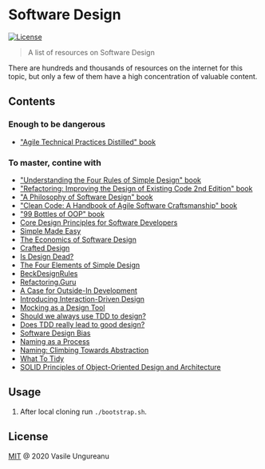 # Software Design

<a href="https://github.com/VasileUngureanu/repository-template/blob/master/LICENSE"><img src="https://img.shields.io/badge/license-MIT-green.svg" alt="License"></a>

> A list of resources on Software Design

There are hundreds and thousands of resources on the internet for this topic, but only a few of them have a high concentration of valuable content.

## Contents

### Enough to be dangerous

* ["Agile Technical Practices Distilled" book](https://www.goodreads.com/book/show/41758433-agile-technical-practices-distilled)

### To master, contine with

* ["Understanding the Four Rules of Simple Design" book](https://www.goodreads.com/book/show/21841698-understanding-the-four-rules-of-simple-design)
* ["Refactoring: Improving the Design of Existing Code 2nd Edition" book](https://www.goodreads.com/book/show/44719608-refactoring)
* ["A Philosophy of Software Design" book](https://www.goodreads.com/book/show/39996759-a-philosophy-of-software-design)
* ["Clean Code: A Handbook of Agile Software Craftsmanship" book](https://www.goodreads.com/book/show/3735293-clean-code)
* ["99 Bottles of OOP" book](https://www.goodreads.com/book/show/31183020-99-bottles-of-oop)
* [Core Design Principles for Software Developers](https://www.youtube.com/watch?v=llGgO74uXMI)
* [Simple Made Easy](https://www.infoq.com/presentations/Simple-Made-Easy/)
* [The Economics of Software Design](https://www.youtube.com/watch?v=TQ9rng6YFeY)
* [Crafted Design](https://www.youtube.com/watch?v=dYvSaajboEs)
* [Is Design Dead?](https://martinfowler.com/articles/designDead.html)
* [The Four Elements of Simple Design](https://blog.jbrains.ca/permalink/the-four-elements-of-simple-design)
* [BeckDesignRules](https://martinfowler.com/bliki/BeckDesignRules.html)
* [Refactoring.Guru](https://refactoring.guru/)
* [A Case for Outside-In Development](https://codurance.com/2017/10/23/outside-in-design/)
* [Introducing Interaction-Driven Design](https://codurance.com/2017/12/08/introducing-idd/)
* [Mocking as a Design Tool](https://codurance.com/2018/10/18/mocking-as-a-design-tool/)
* [Should we always use TDD to design?](https://codurance.com/2018/05/26/should-we-always-use-tdd-to-design/)
* [Does TDD really lead to good design?](https://codurance.com/2015/05/12/does-tdd-lead-to-good-design/)
* [Software Design Bias](https://codurance.com/2017/11/17/design-bias/)
* [Naming as a Process](https://www.digdeeproots.com/articles/naming-as-a-process/)
* [Naming: Climbing Towards Abstraction](https://codedevotional.com/blog/naming-climbing-towards-abstraction)
* [What To Tidy](https://medium.com/@kentbeck_7670/what-to-tidy-28cb46e55009)
* [SOLID Principles of Object-Oriented Design and Architecture](https://www.udemy.com/course/solid-principles-object-oriented-design-architecture/)

## Usage

1. After local cloning run `./bootstrap.sh`.

License
-------

[MIT](LICENSE) @ 2020 Vasile Ungureanu
